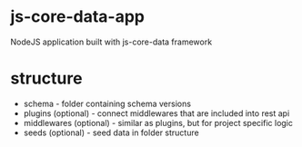 # js-core-data-app
NodeJS application built with js-core-data framework

# structure

* schema - folder containing schema versions
* plugins (optional) - connect middlewares that are included into rest api
* middlewares (optional) - similar as plugins, but for project specific logic
* seeds (optional) - seed data in folder structure
